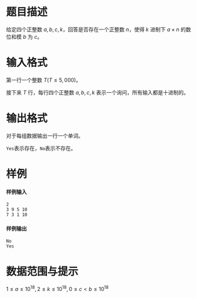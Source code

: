 
# 题目描述

给定四个正整数 $a,b,c,k$，回答是否存在一个正整数 $n$，使得 $k$ 进制下 $a\times n$ 的数位和模 $b$ 为 $c$。


# 输入格式

第一行一个整数 $T(T \leq 5,000)$。

接下来 $T$ 行，每行四个正整数 $a,b,c,k$ 表示一个询问，所有输入都是十进制的。


# 输出格式

对于每组数据输出一行一个单词。

`Yes`表示存在，`No`​表示不存在。

# 样例

#### 样例输入
```plain
2
3 9 5 10
7 3 1 10
```
#### 样例输出

```plain
No
Yes
```

# 数据范围与提示

$1 \leq a \leq 10^{18}, 2 \leq k \leq 10^{18}, 0 \leq c < b \leq 10^{18}​$

